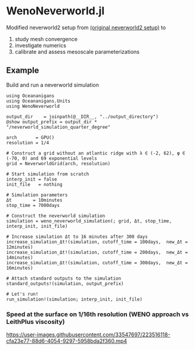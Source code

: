 # WenoNeverworld.jl

Modified neverworld2 setup from [(original neverworld2 setup)](https://egusphere.copernicus.org/preprints/2022/egusphere-2022-186/egusphere-2022-186.pdf) to 
1. study mesh convergence  
2. investigate numerics
3. calibrate and assess mesoscale parameterizations

## Example

Build and run a neverworld simulation 

```
using Oceananigans
using Oceananigans.Units
using WenoNeverworld

output_dir    = joinpath(@__DIR__, "../output_directory")
@show output_prefix = output_dir * "/neverworld_simulation_quarter_degree"

arch       = GPU()
resolution = 1/4

# Construct a grid without an atlantic ridge with λ ∈ (-2, 62), φ ∈ (-70, 0) and 69 exponential levels
grid = NeverworldGrid(arch, resolution)

# Start simulation from scratch
interp_init = false
init_file   = nothing

# Simulation parameters
Δt        = 10minutes
stop_time = 7000days

# Construct the neverworld simulation
simulation = weno_neverworld_simulation(; grid, Δt, stop_time, interp_init, init_file)

# Increase simulation Δt to 16 minutes after 300 days
increase_simulation_Δt!(simulation, cutoff_time = 100days,  new_Δt = 12minutes)
increase_simulation_Δt!(simulation, cutoff_time = 200days,  new_Δt = 14minutes)
increase_simulation_Δt!(simulation, cutoff_time = 300days,  new_Δt = 16minutes)

# Attach standard outputs to the simulation
standard_outputs!(simulation, output_prefix)

# Let's run!
run_simulation!(simulation; interp_init, init_file)
```

### Speed at the surface on 1/16th resolution (WENO approach vs LeithPlus viscosity)

https://user-images.githubusercontent.com/33547697/223516118-cfa23e77-88d6-4054-9297-5958bda2f360.mp4



